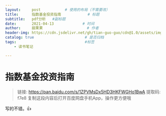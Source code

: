 ```yaml
---
layout:     post           # 使用的布局（不需要改）
title:      指数基金投资指南            # 标题 
subtitle:   pdf分析   #副标题
date:       2021-04-13             # 时间
author:     甜果果                    # 作者
header-img: https://cdn.jsdelivr.net/gh/tian-guo-guo/cdn@1.0/assets/img/home-bg.jpg    #背景图片
catalog: true                       # 是否归档
tags:                               #标签
    - 读书笔记

---
```


# 指数基金投资指南

>   链接: https://pan.baidu.com/s/1ZPVMsDx5HD3HKFWGHo1BwA 提取码: f7e8 复制这段内容后打开百度网盘手机App，操作更方便哦



写的不错。👍

